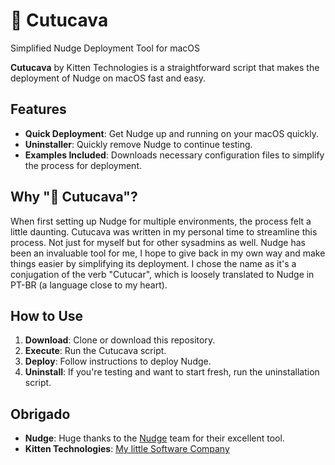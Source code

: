 # 🌺  Cutucava

Simplified Nudge Deployment Tool for macOS

**Cutucava** by Kitten Technologies is a straightforward script that makes the deployment of Nudge on macOS fast and easy.

## Features

- **Quick Deployment**: Get Nudge up and running on your macOS quickly.
- **Uninstaller**: Quickly remove Nudge to continue testing.
- **Examples Included**: Downloads necessary configuration files to simplify the process for deployment.
  
## Why "🌺 Cutucava"?

When first setting up Nudge for multiple environments, the process felt a little daunting.
Cutucava was written in my personal time to streamline this process. Not just for myself but for other sysadmins as well.
Nudge has been an invaluable tool for me, I hope to give back in my own way and make things easier by simplifying its deployment.
I chose the name as it's a conjugation of the verb "Cutucar", which is loosely translated to Nudge in PT-BR (a language close to my heart).

## How to Use

1. **Download**: Clone or download this repository.
2. **Execute**: Run the Cutucava script.
3. **Deploy**: Follow instructions to deploy Nudge.
4. **Uninstall**: If you're testing and want to start fresh, run the uninstallation script.

## Obrigado

- **Nudge**: Huge thanks to the [Nudge](https://github.com/macadmins/nudge) team for their excellent tool.
- **Kitten Technologies**: [My little Software Company](https://kittentechnologies.com)
